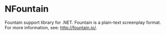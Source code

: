 NFountain
=========

Fountain support library for .NET.  Fountain is a plain-text screenplay format.  For more information, see: http://fountain.io/.

